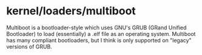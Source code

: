 # kernel/loaders/multiboot
Multiboot is a bootloader-style which uses GNU's GRUB (GRand Unified Bootloader)
to load (essentially) a .elf file as an operating system. Multiboot has many
compliant bootloaders, but I think is only supported on "legacy" versions of 
GRUB.